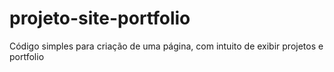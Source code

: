 # projeto-site-portfolio
Código simples para criação de uma página, com intuito de exibir projetos e portfolio
